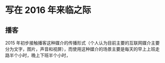 # 写在 2016 年来临之际



## 播客

2015 年初步接触播客这种媒介的传播形式（个人认为目前主要的互联网媒介主要分为文字，图片，声音和视屏），而使用这种媒介的场景主要是每天的早上上班走路半个小时，晚上下班半个小时，
